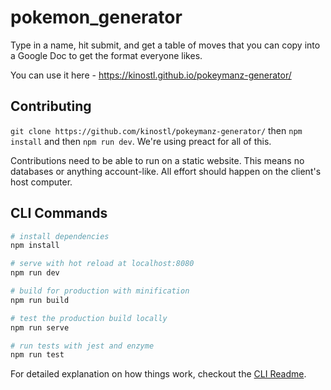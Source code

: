 # pokemon_generator

Type in a name, hit submit, and get a table of moves that you can copy into a Google Doc to get the format everyone likes.

You can use it here - https://kinostl.github.io/pokeymanz-generator/

## Contributing

`git clone https://github.com/kinostl/pokeymanz-generator/` then `npm install` and then `npm run dev`. We're using preact for all of this.

Contributions need to be able to run on a static website. This means no databases or anything account-like. All effort should happen on the client's host computer.

## CLI Commands

``` bash
# install dependencies
npm install

# serve with hot reload at localhost:8080
npm run dev

# build for production with minification
npm run build

# test the production build locally
npm run serve

# run tests with jest and enzyme
npm run test
```

For detailed explanation on how things work, checkout the [CLI Readme](https://github.com/developit/preact-cli/blob/master/README.md).
